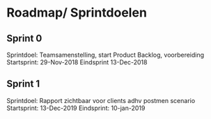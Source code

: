 # Roadmap/ Sprintdoelen

## Sprint 0	
Sprintdoel: Teamsamenstelling, start Product Backlog, voorbereiding	
Startsprint: 29-Nov-2018     Eindsprint	13-Dec-2018

## Sprint 1	
Sprintdoel: Rapport zichtbaar voor clients adhv postmen scenario
Startsprint: 13-Dec-2019       Eindsprint: 10-jan-2019






